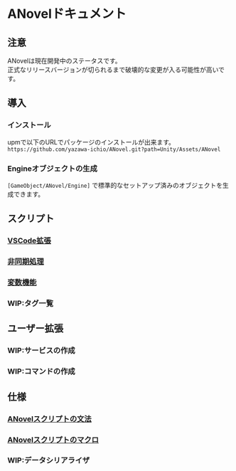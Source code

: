# ANovelドキュメント

## 注意
ANovelは現在開発中のステータスです。  
正式なリリースバージョンが切られるまで破壊的な変更が入る可能性が高いです。  

## 導入

### インストール
upmで以下のURLでパッケージのインストールが出来ます。  
`https://github.com/yazawa-ichio/ANovel.git?path=Unity/Assets/ANovel`

### Engineオブジェクトの生成

`[GameObject/ANovel/Engine]` で標準的なセットアップ済みのオブジェクトを生成できます。  

## スクリプト

### [VSCode拡張](vscode.md)

### [非同期処理](async.md)

### [変数機能](variable.md)

### WIP:タグ一覧

## ユーザー拡張
### WIP:サービスの作成
### WIP:コマンドの作成

## 仕様
### [ANovelスクリプトの文法](Spec/script.md)
### [ANovelスクリプトのマクロ](Spec/macro.md)
### WIP:データシリアライザ
